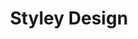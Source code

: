---
layout: chapter
title: Styley Design
slides:

    - class: title-slide

      content: |

        ![Gather Workshops Logo]([[BASE_URL]]/theme/assets/images/gw_logo.png)

        # Styley Design
        _Making things pretty with CSS_


      notes: |

        :)




    - content: |

        ## Otter Page Design Demo

        <p data-height="550" style="height:550px;" data-theme-id="19418" data-slug-hash="BjEOVj" data-default-tab="result" data-user="gatherworkshops" class='codepen'>See the Pen <a href='http://codepen.io/gatherworkshops/pen/BjEOVj/'>Otter Challenge CSS Demo</a> by Gather Workshops (<a href='http://codepen.io/gatherworkshops'>@gatherworkshops</a>) on <a href='http://codepen.io'>CodePen</a>.</p>
        <script async src="//assets.codepen.io/assets/embed/ei.js"></script> 

        In this chapter we'll use code to apply some really slick design.



    - content: |

        ## Naming Things

        Find the `h1` and add the class `pageHeading`

        ```html
        <h1 class="pageHeading">Otters</h1>
        ```
        {:.big-code}

        We can now design the heading using its class name




    - content: |

        ## Open the CSS Panel

        ![Screenshot of CodePen UI](assets/images/codepen-css.png)
        
        Design code is written in the CSS panel in CodePen.



    - content: |

        ## Writing a Rule

        ```css
        .pageHeading {
          color: steelblue;
        }
        ```
        {:.big-code}

        We create one design rule for each class name we make up.
        Make sure to check your spelling of "color"!

        Your page heading should now be a grey-blue colour.
        {:.checkpoint}




    - content: |

        ## Font Options

        ```css
        .pageHeading {
          color: steelblue;
          font-family: Trebuchet MS;
          font-size: 80px;
        }
        ```
        {:.big-code data-line="1-2, 5" }

        Many lines of design can be added to a single rule.

        Your heading should now be large and a plain font.
        {:.checkpoint}




    - content: |

        ## Text Design Options

        ```css
        .pageHeading {
          color: red;
          font-family: Trebuchet MS;
          font-size: 80px;
          text-align: center;
          text-shadow: 3px 3px 3px black;
        }
        ```
        {:.big-code data-line="1-4, 7" }

        You can also use CSS to align and decorate your text.

        Your heading should be centered with a drop shadow.
        {:.checkpoint}



    - content: |

        ## Identify the Tagline

        ```html
        <p class="tagline">
        They're otterly adorable.
        </p>
        ```
        {:.big-code}

        Follow the same process to design the tagline under your heading.

        Find the tagline paragraph and add a class name.
        {:.checkpoint} 




    - content: |

        ## Create a matching design rule

        ```css
        .tagline {
          color: purple;
          font-family: Comic Sans MS;
          font-size: 25px;
          font-weight: bold;
          text-align: center;
        }
        ```
        {:.big-code}

        In your CSS panel, create a new rule for the tagline.

        Your tagline should be big, bold, purple and Comic Sans.
        {:.checkpoint}



    - content: |

        ## Spacing Around Elements

        ```css
        .pageHeading {
          color: red;
          font-family: Trebuchet MS;
          font-size: 80px;
          text-align: center;
          text-shadow: 3px 3px 3px black;
          margin-bottom: 0;
        }

        .tagline {
          ...
          margin-top: 0;
        }
        ```
        {:data-line="1-6, 8-11, 17" }

        Move your tagline closer to your page heading 
        by changing the margin on both elements.

        Your tagline should be much closer to your page heading.
        {:.checkpoint}




    - content: |

        ## Challenge: Design your Subheadings

        Make a new design rule called `subheading` 
        and apply it to all three subheadings.

        Base your subheading design on your page heading style.
        {:.checkpoint}



    - content: |

        ## Styling based on Element Type

        ```css
        p {
          color: darkblue;
          font-family: Verdana;
          font-size: 16px;
          line-height: 150%;
        }
        ```
        {:.big-code}

        We can style all paragraphs at the same time.

        Notice there is no dot in front of the rule name
        when styling elements by their tag name!

        Your paragraphs should be blue with higher line spacing.
        {:.checkpoint}




    - content: |

        ## Styling all Images

        ```css
        img {
          margin-right: 10px;
          margin-bottom: 10px;
          border-style: solid;
          border-width: 5px;
          border-color: white;
          box-shadow: 5px 5px 5px black;
        }
        ```
        {:.big-code}

        We can use the same approach to design all images at once.

        Your images should all have a white border and shadow.
        {:.checkpoint}


    - content: |

        ## Final Result

        <p data-height="550" style="height:550px;" data-theme-id="19418" data-slug-hash="BjEOVj" data-default-tab="result" data-user="gatherworkshops" class='codepen'>See the Pen <a href='http://codepen.io/gatherworkshops/pen/BjEOVj/'>Otter Challenge Demo</a> by Gather Workshops (<a href='http://codepen.io/gatherworkshops'>@gatherworkshops</a>) on <a href='http://codepen.io'>CodePen</a>.</p>
        <script async src="//assets.codepen.io/assets/embed/ei.js"></script> 

        Your own output should now look something like this.
        {:.checkpoint}




    - content: |

        ## Stuff We Covered

        - **Rule Structure**
          A design rule is made up of a target and a bunch of lines of design.
        - **Class Styles**
          A design rule can be applied to specific elements using a class name
        - **Element Styles**
          A design rule can be applied to all elements of one kind by the element name
        {:.flex-list}



    - content: |

        ![Thumbs Up!]([[BASE_URL]]/theme/assets/images/thumbs-up.svg){: height="200" }

        ## Styley Design: Complete!

        Great, now a wee bit about layout...

        [Take me to the next chapter!](layout-basics.html)


      notes: |

        Great! Now that we know the basics, let's get started on our own projects.

---